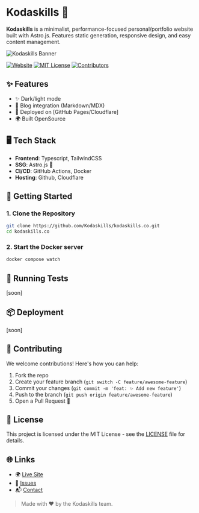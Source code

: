 # Kodaskills 🤖

**Kodaskills** is a minimalist, performance-focused personal/portfolio website built with Astro.js. Features static generation, responsive design, and easy content management.

![Kodaskills Banner](https://raw.githubusercontent.com/Kodaskills/kodaskills.co/main/assets/banner.png)

[![Website](https://img.shields.io/website?down_message=offline&up_message=online&url=https%3A%2F%2Fkodaskills.co)](https://kodaskills.co)
[![MIT License](https://img.shields.io/badge/license-MIT-green)](LICENSE)
[![Contributors](https://img.shields.io/github/contributors/Kodaskills/kodaskills.co)](https://github.com/Kodaskills/kodaskills.co/graphs/contributors)

## ✨ Features

- ✨ Dark/light mode
- 📝 Blog integration (Markdown/MDX)
- 🚀 Deployed on [GitHub Pages/Cloudflare]
- 🌍 Built OpenSource

## 🖥️ Tech Stack

- **Frontend**: Typescript, TailwindCSS
- **SSG**: Astro.js 🚀
- **CI/CD**: GitHub Actions, Docker
- **Hosting**: Github, Cloudflare

## 🚀 Getting Started

### 1. Clone the Repository

```bash
git clone https://github.com/Kodaskills/kodaskills.co.git
cd kodaskills.co
```

### 2. Start the Docker server

```bash
docker compose watch
```

## 🧪 Running Tests

[soon]

## 📦 Deployment

[soon]

## 🤝 Contributing

We welcome contributions! Here's how you can help:

1. Fork the repo
2. Create your feature branch (`git switch -C feature/awesome-feature`)
3. Commit your changes (`git commit -m 'feat: ✨ Add new feature'`)
4. Push to the branch (`git push origin feature/awesome-feature`)
5. Open a Pull Request 🚀

## 📄 License

This project is licensed under the MIT License - see the [LICENSE](LICENSE) file for details.

## 🌐 Links

- 🌍 [Live Site](https://kodaskills.co)
- 🐛 [Issues](https://github.com/Kodaskills/kodaskills.co/issues)
- 📬 [Contact](mailto:hello@kodaskills.co)

> Made with ❤️ by the Kodaskills team.
